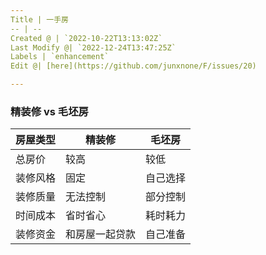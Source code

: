```yaml
---
Title | 一手房
-- | --
Created @ | `2022-10-22T13:13:02Z`
Last Modify @| `2022-12-24T13:47:25Z`
Labels | `enhancement`
Edit @| [here](https://github.com/junxnone/F/issues/20)

---
```

### 精装修 vs 毛坯房

房屋类型 | 精装修 | 毛坯房 
-- | -- | --
总房价 | 较高 | 较低
装修风格 | 固定 | 自己选择
装修质量 | 无法控制 | 部分控制
时间成本 | 省时省心 | 耗时耗力
装修资金 | 和房屋一起贷款 | 自己准备


